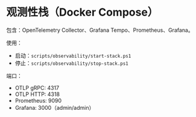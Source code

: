 # 观测性栈（Docker Compose）

包含：OpenTelemetry Collector、Grafana Tempo、Prometheus、Grafana。

使用：

- 启动：`scripts/observability/start-stack.ps1`
- 停止：`scripts/observability/stop-stack.ps1`

端口：

- OTLP gRPC: 4317
- OTLP HTTP: 4318
- Prometheus: 9090
- Grafana: 3000（admin/admin）
